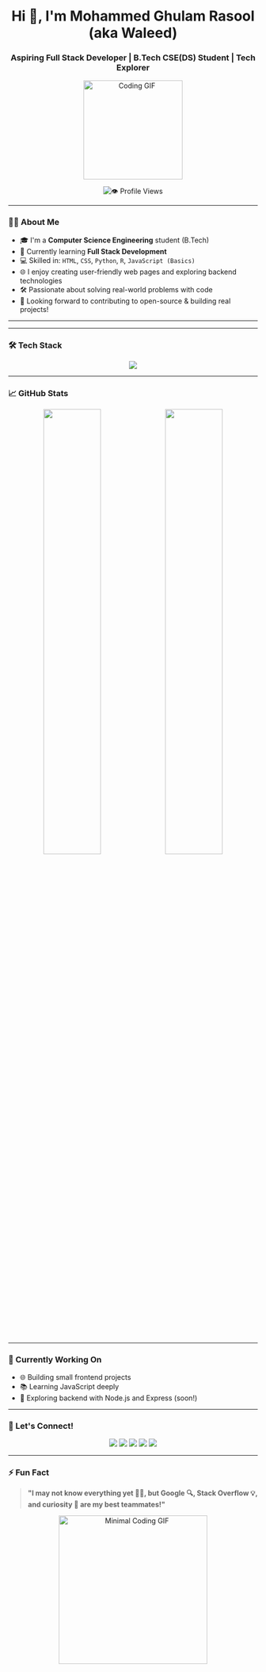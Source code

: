 <!-- Profile Header -->
<h1 align="center">Hi 👋, I'm Mohammed Ghulam Rasool (aka Waleed)</h1>
<h3 align="center">Aspiring Full Stack Developer | B.Tech CSE(DS) Student | Tech Explorer</h3>

<p align="center">
  <img src="https://media.giphy.com/media/qgQUggAC3Pfv687qPC/giphy.gif" width="200" alt="Coding GIF"/>
</p>

<p align="center">
  <img src="https://profile-counter.glitch.me/MGRwaleed/count.svg" alt="👁️ Profile Views"/>
</p>




---

### 👨‍💻 About Me

- 🎓 I'm a **Computer Science Engineering** student (B.Tech)
- 🌱 Currently learning **Full Stack Development**
- 💻 Skilled in: `HTML`, `CSS`, `Python`, `R`, `JavaScript (Basics)`
- 🌐 I enjoy creating user-friendly web pages and exploring backend technologies
- 🛠️ Passionate about solving real-world problems with code
- 🚀 Looking forward to contributing to open-source & building real projects!

---

---

### 🛠 Tech Stack

<p align="center">
  <img src="https://skillicons.dev/icons?i=html,css,js,python,r,git" />
</p>

---


### 📈 GitHub Stats

<p align="center">
  <img src="https://github-readme-stats.vercel.app/api?username=MGRwaleed&show_icons=true&theme=tokyonight" width="48%"/>
  <img src="https://github-readme-stats.vercel.app/api/top-langs/?username=MGRwaleed&layout=compact&theme=tokyonight" width="48%"/>
</p>

---

### 🔭 Currently Working On

- 🌐 Building small frontend projects
- 📚 Learning JavaScript deeply
- 🔧 Exploring backend with Node.js and Express (soon!)

---

### 💬 Let's Connect!

<p align="center">
  <a href="mailto:waleeddastagir1@gmail.com"><img src="https://img.shields.io/badge/Email-D14836?style=for-the-badge&logo=gmail&logoColor=white"/></a>
  <a href="https://www.linkedin.com/in/mohammed-ghulam-rasool-ab9562291/"><img src="https://img.shields.io/badge/LinkedIn-blue?style=for-the-badge&logo=linkedin&logoColor=white"/></a>
  <a href="https://github.com/MGRwaleed"><img src="https://img.shields.io/badge/GitHub-000?style=for-the-badge&logo=github&logoColor=white"/></a>
  <a href="https://www.instagram.com/waleedintech/"><img src="https://img.shields.io/badge/Instagram-E4405F?style=for-the-badge&logo=instagram&logoColor=white"/></a>
  <a href="https://x.com/Waleedwhoo"><img src="https://img.shields.io/badge/Twitter-1DA1F2?style=for-the-badge&logo=twitter&logoColor=white"/></a>
</p>

---

### ⚡ Fun Fact

> **"I may not know everything yet 🤷‍♂️, but Google 🔍, Stack Overflow 💡, and curiosity 🧠 are my best teammates!"**

<p align="center">
  <img src="https://media.giphy.com/media/jRf5fsn8G6YaogAWxn/giphy.gif" width="300" alt="Minimal Coding GIF"/>
</p>


